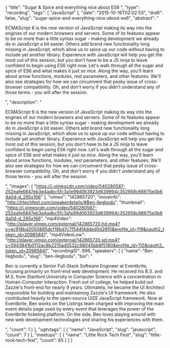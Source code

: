 {
  "title": "Sugar & Spice and everything nice about ES6 ",
  "type": "recording",
  "tags": [
    "JavaScript"
  ],
  "date": "2015-10-16T02:02:53",
  "draft": false,
  "slug": "sugar-spice-and-everything-nice-about-es6",
  "abstract": "<p>ECMAScript 6 is the new version of JavaScript making its way into the engines of our modern browsers and servers. Some of its features appear to be no more than a little syntax sugar - making development we already do in JavaScript a bit easier. Others add brand new functionality long missing in JavaScript, which allow us to spice up our code without having to include yet another library. Experience with JavaScript will help you get the most out of this session, but you don't have to be a JS ninja to leave confident to begin using ES6 right now. Let's walk through all the sugar and spice of ES6 and what makes it just so nice. Along the way, you'll learn about arrow functions, modules, rest parameters, and other features. We'll also see strategies for how we can circumvent that pesky issue of cross-browser compatibility. Oh, and don't worry if you didn't understand any of those terms - you will after the session.</p>",
  "description": "<p>ECMAScript 6 is the new version of JavaScript making its way into the engines of our modern browsers and servers. Some of its features appear to be no more than a little syntax sugar - making development we already do in JavaScript a bit easier. Others add brand new functionality long missing in JavaScript, which allow us to spice up our code without having to include yet another library. Experience with JavaScript will help you get the most out of this session, but you don't have to be a JS ninja to leave confident to begin using ES6 right now. Let's walk through all the sugar and spice of ES6 and what makes it just so nice. Along the way, you'll learn about arrow functions, modules, rest parameters, and other features. We'll also see strategies for how we can circumvent that pesky issue of cross-browser compatibility. Oh, and don't worry if you didn't understand any of those terms - you will after the session.</p>",
  "images": [
    "https://i.vimeocdn.com/video/540280587-252eafe6847eb3e4adbc5fc3a1e99d063923d639994c352958c66675e0b64a0d-d_295x166"
  ],
  "vimeo": "142865720",
  "moreinfo": "http://lrtechfest.com/speakerdetails/#Ben-Ilegbodu",
  "thumbnail": "https://i.vimeocdn.com/video/540280587-252eafe6847eb3e4adbc5fc3a1e99d063923d639994c352958c66675e0b64a0d-d_295x166",
  "mp4Video": "http://player.vimeo.com/external/142865720.hd.mp4?s=ec918bd2050885dcf19bd7c7f544f4dded0d26f0&profile_id=119&oauth2_token_id=20985841",
  "mp4VideoLow": "http://player.vimeo.com/external/142865720.sd.mp4?s=5943841b0112ac8b2215ad0532c98045bb8f5160&profile_id=112&oauth2_token_id=20985841",
  "recordingID": 896,
  "speakers": [
    {
      "name": "Ben Ilegbodu",
      "slug": "ben-ilegbodu",
      "bio": "<p>Ben is currently a Senior Full-Stack Software Engineer at Eventbrite, focusing primarily on front-end web development. He received his B.S. and M.S. from Stanford University in Computer Science with a concentration in Human-Computer Interaction. Fresh out of college, he helped build out Zazzle's front-end for nearly 9 years. Ultimately, he became the UI Architect responsible for building and maintaining Zazzle's UI framework. He also contributed heavily to the open-source UIZE JavaScript framework. Now at Eventbrite, Ben works on the Listings team charged with improving the main event details page used by every event that leverages the power of the Eventbrite ticketing platform. On the side, Ben loves playing around with new web development technologies and sharing his experiences with them.</p>",
      "count": 1
    }
  ],
  "ugtvtags": [
    {
      "name": "JavaScript",
      "slug": "javascript",
      "count": 7
    }
  ],
  "meetups": [
    {
      "name": "Little Rock Tech Fest",
      "slug": "little-rock-tech-fest",
      "count": 65
    }
  ]
}
